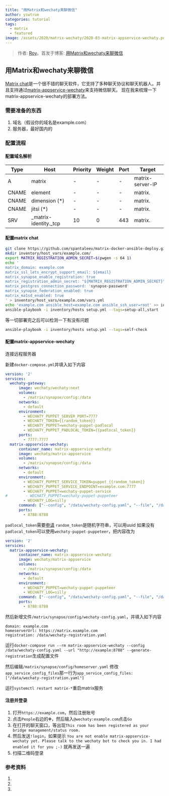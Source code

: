 ```yaml
---
title: "用Matrix和wechaty来聊微信"
author: yswtrue
categories: tutorial
tags:
  - matrix
  - featured
image: /assets/2020/matrix-wechaty/2020-03-matrix-appservice-wechaty.png
---
```

> 作者: [Roy](https://blog.yswtrue.com)。首发于博客: [用Matrix和wechaty来聊微信](https://blog.yswtrue.com/yong-matrix/)

## 用Matrix和wechaty来聊微信

[Matrix chat](https://matrix.org/)是一个很不错的聊天软件，它支持了多种聊天协议和聊天机器人。并且支持通过[matrix-appservice-wechaty](https://github.com/wechaty/matrix-appservice-wechaty)来支持微信聊天。
现在我来梳理一下matrix-appservice-wechaty的部署方法。

### 需要准备的东西

1. 域名（假设你的域名是example.com）
2. 服务器，最好国内的

### 配置流程

#### 配置域名解析

| Type  | Host                  | Priority | Weight | Port | Target               |
| ----- | --------------------- | -------- | ------ | ---- | -------------------- |
| A     | matrix                | -        | -      | -    | matrix-server-IP     |
| CNAME | element               | -        | -      | -    | matrix.<your-domain> |
| CNAME | dimension (*)         | -        | -      | -    | matrix.<your-domain> |
| CNAME | jitsi (*)             | -        | -      | -    | matrix.<your-domain> |
| SRV   | _matrix-identity._tcp | 10       | 0      | 443  | matrix.<your-domain> |

#### 配置matrix chat

```bash
git clone https://github.com/spantaleev/matrix-docker-ansible-deploy.git
mkdir inventory/host_vars/example.com/
export MATRIX_REGISTRATION_ADMIN_SECRET=$(pwgen -s 64 1)
echo '
matrix_domain: example.com
matrix_ssl_lets_encrypt_support_email: ${email}
matrix_synapse_enable_registration: true
matrix_registration_admin_secret: "${MATRIX_REGISTRATION_ADMIN_SECRET}"
matrix_postgres_connection_password: 'synapse-password'
matrix_synapse_federation_enabled: true
matrix_ma1sd_enabled: true
' > inventory/host_vars/example.com/vars.yml
echo 'example.com ansible_host=example.com ansible_ssh_user=root' >> inventory/hosts
ansible-playbook -i inventory/hosts setup.yml --tags=setup-all,start
```

等一切部署完之后可以检测一下有没有问题

```bash
ansible-playbook -i inventory/hosts setup.yml --tags=self-check
```

#### 配置matrix-appservice-wechaty

连接远程服务器

新建`docker-compose.yml`并填入如下内容

```yaml
version: '2'
services:
  wechaty-gateway:
      image: wechaty/wechaty:next
      volumes:
        - /matrix/synapse/config:/data
      networks:
        - default
      environment:
        - WECHATY_PUPPET_SERVER_PORT=7777
        - WECHATY_TOKEN={{random_token}}
        - WECHATY_PUPPET=wechaty-puppet-padlocal
        - WECHATY_PUPPET_PADLOCAL_TOKEN={{padlocal_token}}
      ports:
        - 7777:7777
  matrix-appservice-wechaty:
      container_name: matrix-appservice-wechaty
      image: wechaty/matrix-appservice
      volumes:
        - /matrix/synapse/config:/data
      networks:
        - default
      environment:
        - WECHATY_PUPPET_SERVICE_TOKEN=puppet_{{random_token}}
        - WECHATY_PUPPET_SERVICE_ENDPOINT=example.com:7777
        - WECHATY_PUPPET=wechaty-puppet-service
#        - WECHATY_PUPPET=wechaty-puppet-puppeteer
        - WECHATY_LOG=silly
      command: ["--config", "/data/wechaty-config.yaml", "--file", "/data/wechaty-registration.yaml"]
      ports:
        - 8788:8788
```

`padlocal_token`需要[申请](https://wechaty.js.org/docs/puppet-services/)
`random_token`是随机字符串，可以用uuid
如果没有`padlocal_token`可以使用`wechaty-puppet-puppeteer`，把内容改为

```yaml
version: '2'
services:
  matrix-appservice-wechaty:
      container_name: matrix-appservice-wechaty
      image: wechaty/matrix-appservice
      volumes:
        - /matrix/synapse/config:/data
      networks:
        - default
      environment:
        - WECHATY_PUPPET=wechaty-puppet-puppeteer
        - WECHATY_LOG=silly
      command: ["--config", "/data/wechaty-config.yaml", "--file", "/data/wechaty-registration.yaml"]
      ports:
        - 8788:8788
```

然后新增文件`/matrix/synapse/config/wechaty-config.yaml`，并填入如下内容

```properties
domain: example.com
homeserverUrl: https://matrix.example.com
registration: /data/wechaty-registration.yaml
```

运行`docker-compose run --rm matrix-appservice-wechaty --config /data/wechaty-config.yaml --url "http://example:8788" --generate-registration`生成配置文件

然后编辑`/matrix/synapse/config/homeserver.yaml`
修改`app_service_config_files`那一行为`app_service_config_files: ["/data/wechaty-registration.yaml"]`

运行`systemctl restart matrix-*`重启matrix服务

#### 注册并登录

1. 打开`https://example.com`，然后注册账号
2. 点击`People`右边的➕，然后输入`@wechaty:example.com`点击`Go`
3. 在打开的聊天窗口，等出现`This room has been registered as your bridge management/status room.`
4. 然后发送`!login`，如果提示 `You are not enable matrix-appservice-wechaty yet. Please talk to the wechaty bot to check you in.
I had enabled it for you ;-)` 就再发送一遍
5. 扫描二维码登录

### 参考资料

1. [](https://github.com/spantaleev/matrix-docker-ansible-deploy)
2. [](https://wechaty.js.org/2021/01/28/csharp-wechaty-for-padlocal-puppet-service/)
3. [](https://github.com/wechaty/wechaty-puppet-puppeteer)

